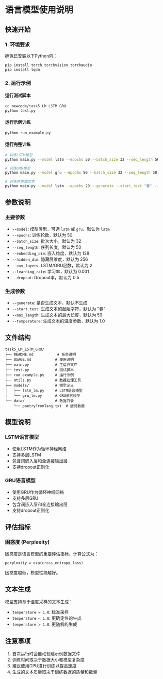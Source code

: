# 语言模型使用说明

## 快速开始

### 1. 环境要求

确保已安装以下Python包：
```bash
pip install torch torchvision torchaudio
pip install tqdm
```

### 2. 运行示例

#### 运行测试脚本
```bash
cd newcode/task5_LM_LSTM_GRU
python test.py
```

#### 运行示例训练
```bash
python run_example.py
```

#### 运行完整训练
```bash
# 训练LSTM模型
python main.py --model lstm --epochs 50 --batch_size 32 --seq_length 50

# 训练GRU模型
python main.py --model gru --epochs 50 --batch_size 32 --seq_length 50

# 训练并生成文本
python main.py --model lstm --epochs 20 --generate --start_text "春" --max_length 100
```

## 参数说明

### 主要参数

- `--model`: 模型类型，可选 `lstm` 或 `gru`，默认为 `lstm`
- `--epochs`: 训练轮数，默认为 50
- `--batch_size`: 批次大小，默认为 32
- `--seq_length`: 序列长度，默认为 50
- `--embedding_dim`: 嵌入维度，默认为 128
- `--hidden_dim`: 隐藏层维度，默认为 256
- `--num_layers`: LSTM/GRU层数，默认为 2
- `--learning_rate`: 学习率，默认为 0.001
- `--dropout`: Dropout率，默认为 0.5

### 生成参数

- `--generate`: 是否生成文本，默认不生成
- `--start_text`: 生成文本的起始字符，默认为 "春"
- `--max_length`: 生成文本的最大长度，默认为 50
- `--temperature`: 生成文本的温度参数，默认为 1.0

## 文件结构

```
task5_LM_LSTM_GRU/
├── README.md           # 任务说明
├── USAGE.md           # 使用说明
├── main.py            # 主运行文件
├── test.py            # 测试脚本
├── run_example.py     # 运行示例
├── utils.py           # 数据处理工具
├── models/            # 模型定义
│   ├── lstm_lm.py     # LSTM语言模型
│   └── gru_lm.py      # GRU语言模型
└── data/              # 数据目录
    └── poetryFromTang.txt  # 唐诗数据
```

## 模型说明

### LSTM语言模型

- 使用LSTM作为循环神经网络
- 支持多层LSTM
- 包含词嵌入层和全连接输出层
- 支持dropout正则化

### GRU语言模型

- 使用GRU作为循环神经网络
- 支持多层GRU
- 包含词嵌入层和全连接输出层
- 支持dropout正则化

## 评估指标

### 困惑度 (Perplexity)

困惑度是语言模型的重要评估指标，计算公式为：
```
perplexity = exp(cross_entropy_loss)
```

困惑度越低，模型性能越好。

## 文本生成

模型支持基于温度采样的文本生成：

- `temperature = 1.0`: 标准采样
- `temperature < 1.0`: 更确定性的生成
- `temperature > 1.0`: 更随机的生成

## 注意事项

1. 首次运行时会自动创建示例数据文件
2. 训练时间取决于数据大小和模型复杂度
3. 建议使用GPU进行训练以提高速度
4. 生成的文本质量取决于训练数据的质量和数量
